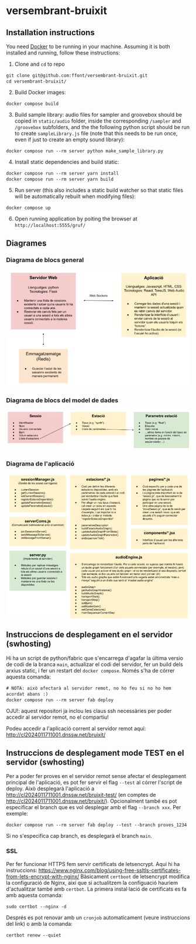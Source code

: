 # versembrant-bruixit

## Installation instructions

You need [Docker](https://www.docker.com/products/docker-desktop/) to be running in your machine. Assuming it is both installed and running, follow these instructions:

1. Clone and `cd` to repo

```shell
git clone git@github.com:ffont/versembrant-bruixit.git
cd versembrant-bruixit/
```

2. Build Docker images:

```shell
docker compose build
```

3. Build sample library: audio files for sampler and groovebox should be copied in `static/audio` folder, inside the corresponding `/sampler` and `/groovebox` subfolders, and the the following python script should be run to create `sampleLibrary.js` file (note that this needs to be run once, even if just to create an empty sound library):

```shell
docker compose run --rm server python make_sample_library.py
```

4. Install static dependencies and build static:

```shell
docker compose run --rm server yarn install
docker compose run --rm server yarn build
```

5. Run server (this also includes a static build watcher so that static files will be automatically rebuilt when modifying files):

```shell
docker compose up
```

6. Open running application by poiting the browser at `http://localhost:5555/gruf/`

## Diagrames

### Diagrama de blocs general

![alt text](_docs/Diagrama_de_blocs_general.png)

### Diagrama de blocs del model de dades

![alt text](_docs/Diagrama_de_blocs_model.png)

### Diagrama de l'aplicació

![alt text](_docs/Diagrama_aplicacio.png)

## Instruccions de desplegament en el servidor (swhosting)

Hi ha un script de python/fabric que s'encarrega d'agafar la última versio de codi de la branca `main`, actualizar el codi del servidor, fer un build dels arxius static, i fer un restart del `docker compose`. Només s'ha de córrer aquesta comanda:

```
# NOTA: això afectarà al servidor remot, no ho feu si no ho hem acordat abans :)
docker compose run --rm server fab deploy
```

OJU!: aquest repositori ja inclou les claus ssh necessàries per poder accedir al servidor remot, no el compartiu!

Podeu accedir a l'aplicació corrent al servidor remot aquí: http://cl2024011711001.dnssw.net/bruixit/

## Instruccions de desplegament mode TEST en el servidor (swhosting)

Per a poder fer proves en el servidor remot sense afectar el desplegament principal de l'aplicació, es pot fer servir el flag `--test` al córrer l'script de deploy. Això desplegarà l'aplicació a http://cl2024011711001.dnssw.net/bruixit-test/ (en comptes de http://cl2024011711001.dnssw.net/bruixit/). Opcionalment també es pot especificar el branch que es vol desplegar amb el flag `--branch xxx`. Per exemple:

```
docker compose run --rm server fab deploy --test --branch proves_1234
```

Si no s'especifica cap branch, es desplegarà el branch `main`.

### SSL

Per fer funcionar HTTPS fem servir certificats de letsencrypt. Aquí hi ha instruccions: https://www.nginx.com/blog/using-free-ssltls-certificates-from-lets-encrypt-with-nginx/
Bàsicament `certboot` de letsencrypt modifica la configuració de Nginx, així que si actualitzem la configuació hauriem d'actualitzar també amb `certbot`. La primera instal·lació de certificats es fa amb aquesta comanda:

```
sudo certbot --nginx -d
```

Després es pot renovar amb un `cronjob` automaticament (veure instruccions del link) o amb la comanda:

```
certbot renew --quiet
```
